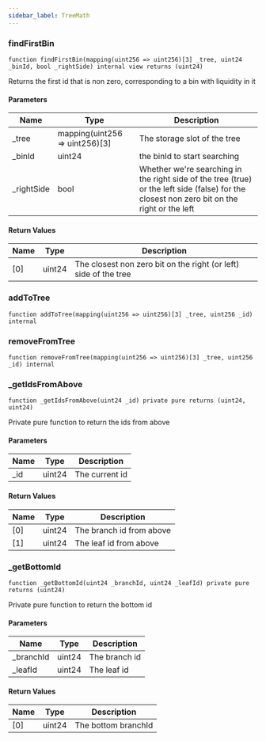 ```yaml
---
sidebar_label: TreeMath
---
```


### findFirstBin

```solidity
function findFirstBin(mapping(uint256 => uint256)[3] _tree, uint24 _binId, bool _rightSide) internal view returns (uint24)
```

Returns the first id that is non zero, corresponding to a bin with
liquidity in it

#### Parameters

| Name | Type | Description |
| ---- | ---- | ----------- |
| _tree | mapping(uint256 &#x3D;&gt; uint256)[3] | The storage slot of the tree |
| _binId | uint24 | the binId to start searching |
| _rightSide | bool | Whether we're searching in the right side of the tree (true) or the left side (false) for the closest non zero bit on the right or the left |

#### Return Values

| Name | Type | Description |
| ---- | ---- | ----------- |
| [0] | uint24 | The closest non zero bit on the right (or left) side of the tree |

### addToTree

```solidity
function addToTree(mapping(uint256 => uint256)[3] _tree, uint256 _id) internal
```

### removeFromTree

```solidity
function removeFromTree(mapping(uint256 => uint256)[3] _tree, uint256 _id) internal
```

### _getIdsFromAbove

```solidity
function _getIdsFromAbove(uint24 _id) private pure returns (uint24, uint24)
```

Private pure function to return the ids from above

#### Parameters

| Name | Type | Description |
| ---- | ---- | ----------- |
| _id | uint24 | The current id |

#### Return Values

| Name | Type | Description |
| ---- | ---- | ----------- |
| [0] | uint24 | The branch id from above |
| [1] | uint24 | The leaf id from above |

### _getBottomId

```solidity
function _getBottomId(uint24 _branchId, uint24 _leafId) private pure returns (uint24)
```

Private pure function to return the bottom id

#### Parameters

| Name | Type | Description |
| ---- | ---- | ----------- |
| _branchId | uint24 | The branch id |
| _leafId | uint24 | The leaf id |

#### Return Values

| Name | Type | Description |
| ---- | ---- | ----------- |
| [0] | uint24 | The bottom branchId |

